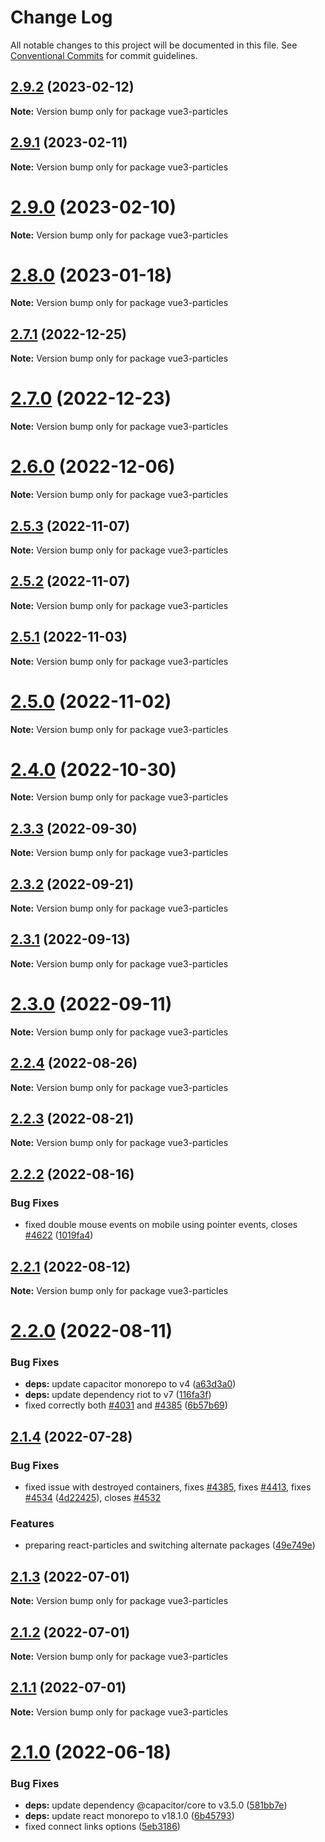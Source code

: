 # Change Log

All notable changes to this project will be documented in this file.
See [Conventional Commits](https://conventionalcommits.org) for commit guidelines.

## [2.9.2](https://github.com/matteobruni/tsparticles/compare/vue3-particles@2.9.1...vue3-particles@2.9.2) (2023-02-12)

**Note:** Version bump only for package vue3-particles

## [2.9.1](https://github.com/matteobruni/tsparticles/compare/vue3-particles@2.9.0...vue3-particles@2.9.1) (2023-02-11)

**Note:** Version bump only for package vue3-particles

# [2.9.0](https://github.com/matteobruni/tsparticles/compare/vue3-particles@2.8.0...vue3-particles@2.9.0) (2023-02-10)

**Note:** Version bump only for package vue3-particles

# [2.8.0](https://github.com/matteobruni/tsparticles/compare/vue3-particles@2.7.1...vue3-particles@2.8.0) (2023-01-18)

**Note:** Version bump only for package vue3-particles

## [2.7.1](https://github.com/matteobruni/tsparticles/compare/vue3-particles@2.7.0...vue3-particles@2.7.1) (2022-12-25)

**Note:** Version bump only for package vue3-particles

# [2.7.0](https://github.com/matteobruni/tsparticles/compare/vue3-particles@2.6.0...vue3-particles@2.7.0) (2022-12-23)

**Note:** Version bump only for package vue3-particles

# [2.6.0](https://github.com/matteobruni/tsparticles/compare/vue3-particles@2.5.3...vue3-particles@2.6.0) (2022-12-06)

**Note:** Version bump only for package vue3-particles

## [2.5.3](https://github.com/matteobruni/tsparticles/compare/vue3-particles@2.5.2...vue3-particles@2.5.3) (2022-11-07)

**Note:** Version bump only for package vue3-particles

## [2.5.2](https://github.com/matteobruni/tsparticles/compare/vue3-particles@2.5.1...vue3-particles@2.5.2) (2022-11-07)

**Note:** Version bump only for package vue3-particles

## [2.5.1](https://github.com/matteobruni/tsparticles/compare/vue3-particles@2.5.0...vue3-particles@2.5.1) (2022-11-03)

**Note:** Version bump only for package vue3-particles

# [2.5.0](https://github.com/matteobruni/tsparticles/compare/vue3-particles@2.4.0...vue3-particles@2.5.0) (2022-11-02)

**Note:** Version bump only for package vue3-particles

# [2.4.0](https://github.com/matteobruni/tsparticles/compare/vue3-particles@2.3.3...vue3-particles@2.4.0) (2022-10-30)

**Note:** Version bump only for package vue3-particles

## [2.3.3](https://github.com/matteobruni/tsparticles/compare/vue3-particles@2.3.2...vue3-particles@2.3.3) (2022-09-30)

**Note:** Version bump only for package vue3-particles

## [2.3.2](https://github.com/matteobruni/tsparticles/compare/vue3-particles@2.3.1...vue3-particles@2.3.2) (2022-09-21)

**Note:** Version bump only for package vue3-particles

## [2.3.1](https://github.com/matteobruni/tsparticles/compare/vue3-particles@2.3.0...vue3-particles@2.3.1) (2022-09-13)

**Note:** Version bump only for package vue3-particles

# [2.3.0](https://github.com/matteobruni/tsparticles/compare/vue3-particles@2.2.4...vue3-particles@2.3.0) (2022-09-11)

**Note:** Version bump only for package vue3-particles

## [2.2.4](https://github.com/matteobruni/tsparticles/compare/vue3-particles@2.2.2...vue3-particles@2.2.4) (2022-08-26)

**Note:** Version bump only for package vue3-particles

## [2.2.3](https://github.com/matteobruni/tsparticles/compare/vue3-particles@2.2.2...vue3-particles@2.2.3) (2022-08-21)

**Note:** Version bump only for package vue3-particles

## [2.2.2](https://github.com/matteobruni/tsparticles/compare/vue3-particles@2.2.1...vue3-particles@2.2.2) (2022-08-16)

### Bug Fixes

-   fixed double mouse events on mobile using pointer events, closes [#4622](https://github.com/matteobruni/tsparticles/issues/4622) ([1019fa4](https://github.com/matteobruni/tsparticles/commit/1019fa431f8a43cbd45d6adeb5adf94433e6e04b))

## [2.2.1](https://github.com/matteobruni/tsparticles/compare/vue3-particles@2.2.0...vue3-particles@2.2.1) (2022-08-12)

**Note:** Version bump only for package vue3-particles

# [2.2.0](https://github.com/matteobruni/tsparticles/compare/vue3-particles@2.1.4...vue3-particles@2.2.0) (2022-08-11)

### Bug Fixes

-   **deps:** update capacitor monorepo to v4 ([a63d3a0](https://github.com/matteobruni/tsparticles/commit/a63d3a005ff47dd38ca7924b29267f4796ffebdb))
-   **deps:** update dependency riot to v7 ([116fa3f](https://github.com/matteobruni/tsparticles/commit/116fa3f0808bb8e1e3df767513ebcb82c2f9e0e5))
-   fixed correctly both [#4031](https://github.com/matteobruni/tsparticles/issues/4031) and [#4385](https://github.com/matteobruni/tsparticles/issues/4385) ([6b57b69](https://github.com/matteobruni/tsparticles/commit/6b57b69585f931478118bd466dcdce9bbc90fa79))

## [2.1.4](https://github.com/matteobruni/tsparticles/compare/vue3-particles@2.1.3...vue3-particles@2.1.4) (2022-07-28)

### Bug Fixes

-   fixed issue with destroyed containers, fixes [#4385](https://github.com/matteobruni/tsparticles/issues/4385), fixes [#4413](https://github.com/matteobruni/tsparticles/issues/4413), fixes [#4534](https://github.com/matteobruni/tsparticles/issues/4534) ([4d22425](https://github.com/matteobruni/tsparticles/commit/4d22425210f64b937a5d1b7bf825624b3ed5f2b6)), closes [#4532](https://github.com/matteobruni/tsparticles/issues/4532)

### Features

-   preparing react-particles and switching alternate packages ([49e749e](https://github.com/matteobruni/tsparticles/commit/49e749e90e076f0cb22eefe0f3399102f5b9fb35))

## [2.1.3](https://github.com/matteobruni/tsparticles/compare/vue3-particles@2.1.2...vue3-particles@2.1.3) (2022-07-01)

**Note:** Version bump only for package vue3-particles

## [2.1.2](https://github.com/matteobruni/tsparticles/compare/vue3-particles@2.1.1...vue3-particles@2.1.2) (2022-07-01)

**Note:** Version bump only for package vue3-particles

## [2.1.1](https://github.com/matteobruni/tsparticles/compare/vue3-particles@2.1.0...vue3-particles@2.1.1) (2022-07-01)

**Note:** Version bump only for package vue3-particles

# [2.1.0](https://github.com/matteobruni/tsparticles/compare/vue3-particles@2.0.6...vue3-particles@2.1.0) (2022-06-18)

### Bug Fixes

-   **deps:** update dependency @capacitor/core to v3.5.0 ([581bb7e](https://github.com/matteobruni/tsparticles/commit/581bb7e2f4f6aceb3535daf9223954a80f2daa81))
-   **deps:** update react monorepo to v18.1.0 ([6b45793](https://github.com/matteobruni/tsparticles/commit/6b457937c41d7681a2135dfcb6ff220e578f22bb))
-   fixed connect links options ([5eb3186](https://github.com/matteobruni/tsparticles/commit/5eb31866b3a9fe1328969c254f2fff0be995b1f5))
